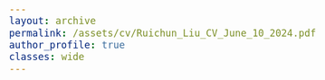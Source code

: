 ```yaml
---
layout: archive
permalink: /assets/cv/Ruichun_Liu_CV_June_10_2024.pdf
author_profile: true
classes: wide
---
```


<style>
  body {
    font-family: Arial;
    font-size: 20px;
  }
</style>


